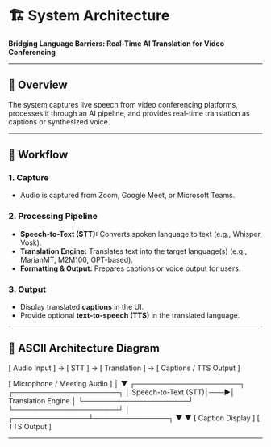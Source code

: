 # 🏗️ System Architecture  
**Bridging Language Barriers: Real-Time AI Translation for Video Conferencing**

---

## 🔹 Overview
The system captures live speech from video conferencing platforms, processes it through an AI pipeline, and provides real-time translation as captions or synthesized voice.  

---

## 🔹 Workflow

### 1. Capture  
- Audio is captured from Zoom, Google Meet, or Microsoft Teams.  

### 2. Processing Pipeline  
- **Speech-to-Text (STT):** Converts spoken language to text (e.g., Whisper, Vosk).  
- **Translation Engine:** Translates text into the target language(s) (e.g., MarianMT, M2M100, GPT-based).  
- **Formatting & Output:** Prepares captions or voice output for users.  

### 3. Output  
- Display translated **captions** in the UI.  
- Provide optional **text-to-speech (TTS)** in the translated language.  

---

## 🔹 ASCII Architecture Diagram


[ Audio Input ] → [ STT ] → [ Translation ] → [ Captions / TTS Output ]

[ Microphone / Meeting Audio ] 
            │
            ▼
 ┌─────────────────────┐    ┌─────────────────────┐
 │ Speech-to-Text (STT)│───▶│ Translation Engine  │
 └─────────────────────┘    └─────────────────────┘
                                    │
                    ┌───────────────┴───────────────┐
                    ▼                               ▼
          [ Caption Display ]               [ TTS Output ]

---


